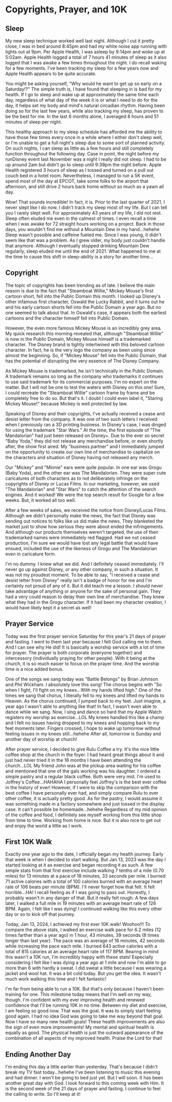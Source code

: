 # Copyrights, Prayer, and 10K

## Sleep

My new sleep technique worked well last night. Although I cut it pretty close, I was in bed around 8:45pm and had my white noise app running with lights out at 9pm. Per Apple Health, I was asleep by 9:14pm and woke up at 5:02am. Apple Health logged a total of 7 hours 41 minutes of sleep as it also logged that I was awake a few times throughout the night. I do recall waking for a few moments. I've been tracking my sleep for a few years now and Apple Health appears to be quite accurate.

You might be asking yourself, "Why would he want to get up so early on a Saturday!?" The simple truth is, I have found that sleeping in is bad for my health. If I go to sleep and wake up at approximately the same time each day, regardless of what day of the week it is or what I need to do for the day, it helps set my body and mind's natural circadian rhythm. Having been doing so for the last few years, while also tracking my sleep, has proven to be the best for me. In the last 6 months alone, I averaged 8 hours and 51 minutes of sleep per night.

This healthy approach to my sleep schedule has afforded me the ability to have those few times every once in a while where I either don't sleep well, or I'm unable to get a full night's sleep due to some sort of planned activity. On such nights, I can sleep as little as a few hours and still completely function throughout the following day. Case in point, the night before my runDisney event last November was a night I really did not sleep. I had to be up around 2am but didn't go to sleep until 9:39pm the night before. Apple Health registered 3 hours of sleep as I tossed and turned on a pull out couch bed in a hotel room. Nevertheless, I managed to run a 5K event, spend most of the day at EPCOT, take some folks to the airport that afternoon, and still drive 2 hours back home without so much as a yawn all day.

Wow! That sounds incredible! In fact, it is. Prior to the last quarter of 2021, I never slept like I do now. I didn't track my sleep most of my life. But I can tell you I rarely slept well. For approximately 43 years of my life, I did not rest. Sleep often eluded me even in the calmest of times. I even recall a time when I was awake for 72 straight hours working on a project. Back in those days, you wouldn't find me without a Mountain Dew in my hand...hehehe Sleep wasn't possible and caffeine fueled me. Since I was young, it didn't seem like that was a problem. As I grew older, my body just couldn't handle that anymore. Although I eventually stopped drinking Mountain Dew regularly, sleep eluded me until the end of 2021. What happened to me at the time to cause this shift in sleep-ability is a story for another time...

## Copyright

The topic of copyrights has been trending as of late. I believe the main reason is due to the fact that "Steamboat Willie," Mickey Mouse's first cartoon short, fell into the Public Domain this month. I looked up Disney's other infamous first character, Oswald the Lucky Rabbit, and it turns out he and his early cartoon shorts fell into the Public Domain a year ago. But no one seemed to talk about that. In Oswald's case, it appears both the earliest cartoons and the character himself fell into Public Domain.

However, the even more famous Mickey Mouse is an incredibly grey area. My quick research this morning revealed that, although "Steamboat Willie" is now in the Public Domain, Mickey Mouse himself is a trademarked character. The Disney brand is tightly intertwined with this beloved cartoon character. In fact, he is the very logo the company as been using since almost the beginning. So, if "Mickey Mouse" fell into the Public Domain, that has the potential of disrupting the very essence of The Disney Company.

As Mickey Mouse is trademarked, he isn't technically in the Public Domain. A trademark remains so long as the company who trademarks it continues to use said trademark for its commercial purposes. I'm no expert on the matter. But I will not be one to test the waters with Disney on this one! Sure, I could recreate the "Steamboat Willie" cartoon frame by frame and be completely free to do so. But that's it. I doubt I could even label it, "Staring Mickey Mouse!" because Mickey is well protected by law.

Speaking of Disney and their copyrights, I've actually received a cease and desist letter from the company. It was one of two such letters I received when I previously ran a 3D printing business. In Disney's case, I was dinged for using the trademark "Star Wars." At the time, the first episode of "The Mandalorian" had just been released on Disney+. Due to the ever so secret "Baby Yoda," they did not release any merchandise before, or even shortly after, the show first aired. My "business partner" and I immediately jumped on the opportunity to create our own line of merchandise to capitalize on the characters and situation of Disney having not released any merch.

Our "Mickey" and "Minnie" ears were quite popular. In one ear was Grogu (Baby Yoda), and the other ear was The Mandalorian. They were super cute caricatures of both characters as to not deliberately infringe on the copyrights of Disney or Lucas Films. In our marketing, however, we used "The Mandalorian" and "Star Wars" to catch the attention of the search engines. And it worked! We were the top search result for Google for a few weeks. But, it worked all too well.

After a few weeks of sales, we received the notice from Disney/Lucas Films. Although we didn't personally make the news, the fact that Disney was sending out notices to folks like us did make the news. They blanketed the market just to show how serious they were about ended the infringements. And although our products themselves weren't targeted, the use of their trademarked names were immediately red flagged. Had we not ceased production, I'm sure we would have lost any legal battle that would have ensued, included the use of the likeness of Grogu and The Mandalorian even in caricature form.

I'm no dummy. I knew what we did. And I definitely ceased immediately. I'll never go up against Disney, or any other company, in such a situation. It was not my proudest moment. To be able to say, "I received a cease and desist letter from Disney" really isn't a badge of honor for me and I'm certainly not proud of any of it. But it did teach me a lesson. I should never take advantage of anything or anyone for the sake of personal gain. They had a very could reason to delay their own line of merchandise. They knew what they had in the Grogu character. If it had been my character creation, I would have likely kept it a secret as well!

## Prayer Service

Today was the first prayer service Saturday for this year's 21 days of prayer and fasting. I went to them last year because I felt God calling me to them. And I can see why He did! It is basically a worship service with a lot of time for prayer. The prayer is both corporate (everyone together) and intercessory (individually praying for other people). With it being at the church, it is so much easier to focus on the prayer time. And the worship time is a nice added bonus.

One of the songs we sang today was "Battle Belongs" by Brian Johnson and Phil Wickham. I absolutely love this song! The chorus begins with "So when I fight, I'll fight on my knees...With my hands lifted high." One of the times we sang that chorus, I literally fell to my knees and lifted my hands to Heaven. As the chorus continued, I jumped back to my feet. Just imagine, a year ago I wasn't able to anything like that! In fact, I wasn't even able to dance while we sang. Now, I sing and dance so hard that my Apple Watch registers my worship as exercise...LOL My knees handled this like a champ and I felt no issues having dropped to my knees and hopping back to my feet moments later. Fingers crossed, I hope to wake up tomorrow without feeling issues in my knees still...hehehe After all, tomorrow is Sunday and another day of worship at church!

After prayer service, I decided to give Rulu Coffee a try. It's the nice little coffee shop at the church in the foyer. I had heard great things about it and just had never tried it in the 16 months I have been attending the church...LOL My friend John was at the pickup area waiting for his coffee and mentioned that one of the gals working was his daughter. I ordered a simple pastry and a regular black coffee. Both were very mid. I'm used to Joffrey's Coffee...HAHAHA I personally feel Joffrey's is the best ever coffee in the history of ever! However, if I were to skip the comparison with the best coffee I have personally ever had, and simply compare Rulu to ever other coffee, it is actually pretty good. As for the pastry, I would assume it was something made in a factory somewhere and just tossed in the display case. It can't possible be homemade...hehehe Regardless of my mid opinion of the coffee and food, I definitely see myself working from this little shop from time to time. Working from home is nice. But it is also nice to get out and enjoy the world a little as I work.

## First 10K Walk

Exactly one year ago to the date, I officially began my health journey. Early that week is when I decided to start walking. But Jan 13, 2023 was the day I started looking at it as exercise and began recording it as such. A few simple stats from that first exercise include walking 7 tenths of a mile (0.70 miles) for 13 minutes at a pace of 18 minutes, 33 seconds per mile. I burned 71 active calories with a total of 100 calories burned with an average heart rate of 106 beats per minute (BPM). I'll never forget how that felt. It felt horrible...HA! I recall feeling as if I was going to pass out. Honestly, I probably wasn't in any danger of that. But it really felt rough. A few days later, I walked a full mile in 19 minutes with an average heart rate of 126 BPM. Again, I felt like I was dying! I continued walking like this every other day or so to kick off that journey.

Today, Jan 13, 2024, I achieved my first ever 10K walk! Woohoo!!! To compare the above stats, I walked an exercise walk pace for 6.2 miles (12 times farther than a year ago) in 1 hour, 43 minutes, 39 seconds (8 times longer than last year). The pace was an average of 16 minutes, 42 seconds while increasing the pace each mile. I burned 643 active calories with a total of 815 calories at an average heart rate of 117 BPM. Bearing in mind this wasn't a 10K run, I'm incredibly happy with these stats! Especially considering I felt like I was dying a year ago at 1 mile and now I'm able to go more than 6 with hardly a sweat. I did sweat a little because I was wearing a jacket and wool hat. It was a bit cold today. But you get the idea. It wasn't much work walking this time and I felt fantastic!

I'm far from being able to run a 10K. But that's only because I haven't been training for one. This milestone today means that I'm well on my way, though. I'm confident with my ever improving health and renewed confidence that I'll be running 10K in no time. Between my diet and exercise, I am feeling so good now. That was the goal. It was to simply start feeling good again. I had no idea God was going to take me way beyond that goal. Now I have so many new health goals! These health improvements are also the sign of even more improvements! My mental and spiritual health is equally as good. The physical health is just the outward appearance of the combination of all aspects of my improved health. Praise the Lord for that!

## Ending Another Day

I'm ending this day a little earlier than yesterday. That's because I didn't break my TV fast today...hehehe I've been listening to music this evening and had dinner. I won't be going to bed just yet. But I will soon. It has been another great day with God. I look forward to this coming week with Him. It is the second week of the 21 days of prayer and fasting. I continue to feel the calling to write. So I'll keep at it!
